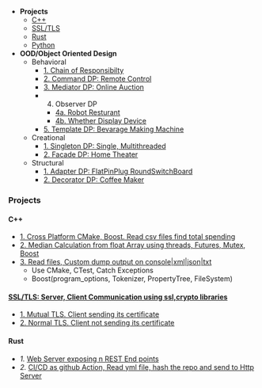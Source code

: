 - **Projects**
  - [C++](#cpp)
  - [SSL/TLS](#ssl)
  - [Rust](#r)
  - [Python](#p)
- **OOD/Object Oriented Design**
  - Behavioral
    - [1. Chain of Responsibilty](/Languages/Programming_Languages/c++/Design_Pattens/Behavioral/Chain-of-Resp/)
    - [2. Command DP: Remote Control](/Languages/Programming_Languages/c++/Design_Pattens/Behavioral/Command/)
    - [3. Mediator DP: Online Auction](/Languages/Programming_Languages/c++/Design_Pattens/Behavioral/Mediator/)
    - 4. Observer DP
      - [4a. Robot Resturant](/Languages/Programming_Languages/c++/Design_Pattens/Behavioral/Observer/Robot_Resturant/)
      - [4b. Whether Display Device](/Languages/Programming_Languages/c++/Design_Pattens/Behavioral/Observer/Whether_Display_Device/)
    - [5. Template DP: Bevarage Making Machine](/Languages/Programming_Languages/c++/Design_Pattens/Behavioral/Template/)
  - Creational
    - [1. Singleton DP: Single, Multithreaded](/Languages/Programming_Languages/c++/Design_Pattens/Creational/Singleton/)
    - [2. Facade DP: Home Theater](/Languages/Programming_Languages/c++/Design_Pattens/Creational/facade/)
  - Structural
    - [1. Adapter DP: FlatPinPlug RoundSwitchBoard](/Languages/Programming_Languages/c++/Design_Pattens/Structural/Adapter/)
    - [2. Decorator DP: Coffee Maker](/Languages/Programming_Languages/c++/Design_Pattens/Structural/Decorator/)


### Projects
<a name=cpp></a>
#### C++
- [1. Cross Platform CMake, Boost. Read csv files find total spending](/Projects/Cross_Platform/Read_csv_files_Find_Total_Spending/)
- [2. Median Calculation from float Array using threads, Futures, Mutex, Boost](/Projects/C++/Median_Calculation_from_float_array/)
- [3. Read files, Custom dump output on console|xml|json|txt](/Projects/C++/Read_File_Custom_Dump_XMLTxtJsonConsole/)
    - Use CMake, CTest, Catch Exceptions
    - Boost(program_options, Tokenizer, PropertyTree, FileSystem)

<a name=ssl></a>
#### [SSL/TLS: Server, Client Communication using ssl,crypto libraries](/Projects/TLS_SSL/)
- [1. Mutual TLS. Client sending its certificate](/Projects/TLS_SSL/Mutual_TLS_client-sending-its-certs/)
- [2. Normal TLS. Client not sending its certificate](/Projects/TLS_SSL/Normal_TLS_client-notsending-itsCerts/)

<a name=r></a>
#### Rust
- _1._ [Web Server exposing n REST End points](/Projects/Rust/REST_API_HTTP_Server_ActixWeb/)
- _2._ [CI/CD as github Action, Read yml file, hash the repo and send to Http Server](/Projects/Rust/CICDAsGithubAction_Readymlfile_hashRepo_SendtoHttpServer/)
